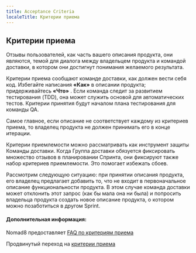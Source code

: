 ```yaml
---
title: Acceptance Criteria
localeTitle: Критерии приема
---
```

## Критерии приема

Отзывы пользователей, как часть вашего описания продукта, они являются, темой для диалога между владельцем продукта и командой доставки, в котором они достигнут понимания желаемого результата.

Критерии приема сообщают команде доставки, как должен вести себя код. Избегайте написания **«Как»** в описании продукта; придерживайтесь **«Что»** . Если команда следит за развитием тестирования (TDD), она может служить основой для автоматических тестов. Критерии принятия будут началом плана тестирования для команды QA.

Самое главное, если описание не соответствует каждому из критериев приема, то владелец продукта не должен принимать его в конце итерации.

Критерии приемлемости можно рассматривать как инструмент защиты Команды доставки. Когда Группа доставки обязуется фиксировать множество отзывов в планировании Спринта, они фиксируют также набор критериев приемлемости. Это помогает избежать сбоев.

Рассмотрим следующую ситуацию: при принятии описания продукта, его владелец предлагает добавить то, что не входит в первоначальное описание функциональности продукта. В этом случае команда доставки может отклонить этот запрос (как бы мала она ни была) и попросить владельца продукта создать новое описание продукта, о котором можно позаботиться в другом Sprint.

#### Дополнительная информация:

Nomad8 предоставляет [FAQ по критериям приема](https://nomad8.com/acceptance_criteria/)

Продвинутый переход на [критерии приема](https://www.leadingagile.com/2014/09/acceptance-criteria/)
